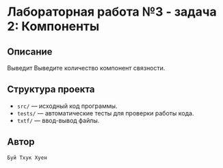 # Лабораторная работа №3 - задача 2: Компоненты

## Описание
Выведит Выведите количество компонент связности.

## Структура проекта
- `src/` — исходный код программы.
- `tests/` — автоматические тесты для проверки работы кода.
- `txtf/` — ввод-вывод файлы.

## Автор
    Буй Тхук Хуен